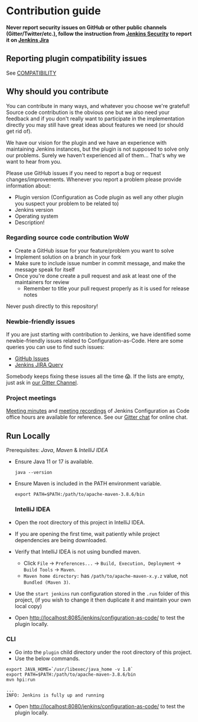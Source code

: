 # Contribution guide

**Never report security issues on GitHub or other public channels (Gitter/Twitter/etc.), follow the instruction from [Jenkins Security](https://jenkins.io/security/) to report it on [Jenkins Jira](https://issues.jenkins-ci.org)**

## Reporting plugin compatibility issues

See [COMPATIBILITY](./COMPATIBILITY.md)

## Why should you contribute

You can contribute in many ways, and whatever you choose we're grateful!
Source code contribution is the obvious one but we also need your feedback and if you don't really want to participate in the implementation directly you may still have great ideas about features we need (or should get rid of).

We have our vision for the plugin and we have an experience with maintaining Jenkins instances, but the plugin is not supposed to solve only our problems. Surely we haven't experienced all of them... That's why we want to hear from you.

Please use GitHub issues if you need to report a bug or request changes/improvements.
Whenever you report a problem please provide information about:

- Plugin version (Configuration as Code plugin as well any other plugin you suspect your problem to be related to)
- Jenkins version
- Operating system
- Description!

### Regarding source code contribution WoW

- Create a GitHub issue for your feature/problem you want to solve
- Implement solution on a branch in your fork
- Make sure to include issue number in commit message, and make the message speak for itself
- Once you're done create a pull request and ask at least one of the maintainers for review
  - Remember to title your pull request properly as it is used for release notes

Never push directly to this repository!

### Newbie-friendly issues

If you are just starting with contribution to Jenkins, 
we have identified some newbie-friendly issues related to Configuration-as-Code. 
Here are some queries you can use to find such issues:

- [GitHub Issues](https://github.com/jenkinsci/configuration-as-code-plugin/issues?q=is%3Aopen+is%3Aissue+label%3A%22good+first+issue%22)
- [Jenkins JIRA Query](https://issues.jenkins-ci.org/issues/?filter=18649&jql=project%20%3D%20JENKINS%20AND%20status%20in%20(Open%2C%20Reopened)%20AND%20labels%20%3D%20newbie-friendly%20AND%20(labels%20in%20(jcasc-compatibility%2C%20jcasc-devtools-compatibility)%20or%20component%20in%20(configuration-as-code-plugin%2C%20configuration-as-code-groovy-plugin%2C%20configuration-as-code-secret-ssm-plugin)%20))

Somebody keeps fixing these issues all the time 😱. If the lists are empty,
just ask in [our Gitter Channel](https://gitter.im/jenkinsci/configuration-as-code-plugin).

### Project meetings

[Meeting minutes](https://docs.google.com/document/d/1Hm07Q1egWL6VVAqNgu27bcMnqNZhYJmXKRvknVw4Y84/edit?usp=sharing) and [meeting recordings](https://www.google.com/url?q=https://www.youtube.com/playlist?list%3DPLN7ajX_VdyaNgevVZbfczE4IeGifW-t87&sa=D&usd=2&usg=AOvVaw0QPw6eDS-jw_DgHgOaft3Z) of Jenkins Configuration as Code office hours are available for reference.
See our [Gitter chat](https://gitter.im/jenkinsci/configuration-as-code-plugin) for online chat.

## Run Locally

Prerequisites: _Java_, _Maven_ & _IntelliJ IDEA_

- Ensure Java 11 or 17 is available.

  ```shell
  java --version
  ```

- Ensure Maven is included in the PATH environment variable.

  ```shell
  export PATH=$PATH:/path/to/apache-maven-3.8.6/bin
  ```
  
  ### IntelliJ IDEA

- Open the root directory of this project in IntelliJ IDEA.
- If you are opening the first time, wait patiently while project dependencies are being downloaded.
- Verify that IntelliJ IDEA is not using bundled maven.
  - Click `File` -> `Preferences...` -> `Build, Execution, Deployment` -> `Build Tools` -> `Maven`.
  - `Maven home directory:` has `/path/to/apache-maven-x.y.z` value, not `Bundled (Maven 3)`.
- Use the `start jenkins` run configuration stored in the `.run` folder of this project, (if you wish to change it then duplicate it and maintain your own local copy)
- Open <http://localhost:8085/jenkins/configuration-as-code/> to test the plugin locally.

### CLI

- Go into the `plugin` child directory under the root directory of this project.
- Use the below commands.

```shell
export JAVA_HOME=`/usr/libexec/java_home -v 1.8`
export PATH=$PATH:/path/to/apache-maven-3.8.6/bin
mvn hpi:run
```

```text
...
INFO: Jenkins is fully up and running
```

- Open <http://localhost:8080/jenkins/configuration-as-code/> to test the plugin locally.
